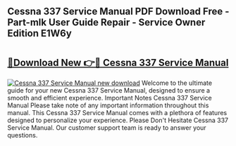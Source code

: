 ## Cessna 337 Service Manual PDF Download Free - Part-mlk User Guide Repair - Service Owner Edition E1W6y

# <h2><a href="http://bc20380.oget.top/?id=Cessna+337+Service+Manual">🔗Download New 👉🔴 Cessna 337 Service Manual</a></h2>

[![Cessna 337 Service Manual new download](https://i.imgur.com/5g1atiW.png)](http://bc20380.oget.top/?id=Cessna+337+Service+Manual)
Welcome to the ultimate guide for your new Cessna 337 Service Manual, designed to ensure a smooth and efficient experience. Important Notes Cessna 337 Service Manual Please take note of any important information throughout this manual. This Cessna 337 Service Manual comes with a plethora of features designed to personalize your experience. Please Don't Hesitate Cessna 337 Service Manual. Our customer support team is ready to answer your questions.
